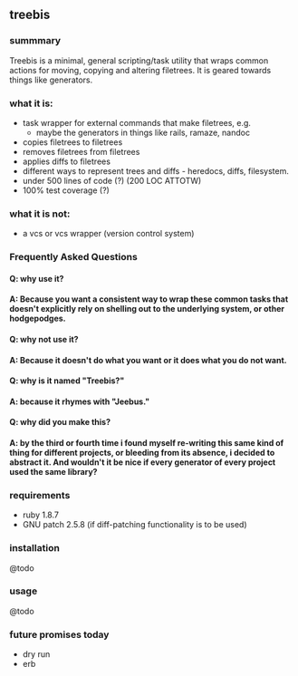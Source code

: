 ## treebis

### summmary
Treebis is a minimal, general scripting/task utility that wraps common actions for moving, copying and altering filetrees.  It is geared towards things like generators.

### what it is:
  - task wrapper for external commands that make filetrees, e.g.
    - maybe the generators in things like rails, ramaze, nandoc
  - copies filetrees to filetrees
  - removes filetrees from filetrees
  - applies diffs to filetrees
  - different ways to represent trees and diffs - heredocs, diffs, filesystem.
  - under 500 lines of code (?) (200 LOC ATTOTW)
  - 100% test coverage (?)

### what it is not:
  - a vcs or vcs wrapper (version control system)

### Frequently Asked Questions

  #### Q: why use it?
  #### A: Because you want a consistent way to wrap these common tasks that doesn't explicitly rely on shelling out to the underlying system, or other hodgepodges.

  #### Q: why not use it?
  #### A: Because it doesn't do what you want or it does what you do not want.

  #### Q: why is it named "Treebis?"
  #### A: because it rhymes with "Jeebus."

  #### Q: why did you make this?
  #### A: by the third or fourth time i found myself re-writing this same kind of thing for different projects, or bleeding from its absence, i decided to abstract it.  And wouldn't it be nice if every generator of every project used the same library?

### requirements
  - ruby 1.8.7
  - GNU patch 2.5.8 (if diff-patching functionality is to be used)

### installation
  @todo

### usage
  @todo

### future promises today
- dry run
- erb
